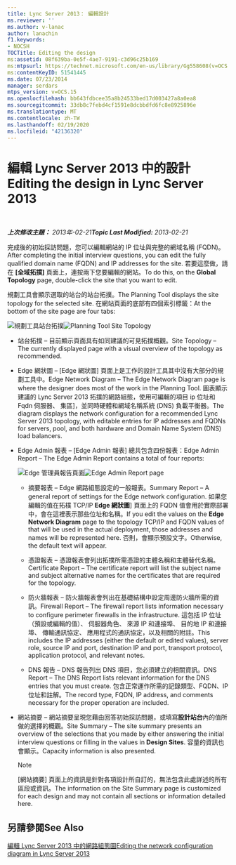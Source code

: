 ```yaml
---
title: Lync Server 2013： 編輯設計
ms.reviewer: ''
ms.author: v-lanac
author: lanachin
f1.keywords:
- NOCSH
TOCTitle: Editing the design
ms:assetid: 08f639ba-0e5f-4ae7-9191-c3d96c25b169
ms:mtpsurl: https://technet.microsoft.com/en-us/library/Gg558608(v=OCS.15)
ms:contentKeyID: 51541445
ms.date: 07/23/2014
manager: serdars
mtps_version: v=OCS.15
ms.openlocfilehash: bb643fdbcee35a8b24533bed17d003427a8a0ea8
ms.sourcegitcommit: 33db8c7febd4cf1591e8dcbbdfd6fc8e8925896e
ms.translationtype: MT
ms.contentlocale: zh-TW
ms.lasthandoff: 02/19/2020
ms.locfileid: "42136320"
---
```

<div data-xmlns="http://www.w3.org/1999/xhtml">

<div class="topic" data-xmlns="http://www.w3.org/1999/xhtml" data-msxsl="urn:schemas-microsoft-com:xslt" data-cs="http://msdn.microsoft.com/">

<div data-asp="https://msdn2.microsoft.com/asp">

# <a name="editing-the-design-in-lync-server-2013"></a><span data-ttu-id="ed30f-102">編輯 Lync Server 2013 中的設計</span><span class="sxs-lookup"><span data-stu-id="ed30f-102">Editing the design in Lync Server 2013</span></span>

</div>

<div id="mainSection">

<div id="mainBody">

<span> </span>

<span data-ttu-id="ed30f-103">_**上次修改主題：** 2013年-02-21_</span><span class="sxs-lookup"><span data-stu-id="ed30f-103">_**Topic Last Modified:** 2013-02-21_</span></span>

<span data-ttu-id="ed30f-104">完成後的初始採訪問題，您可以編輯網站的 IP 位址與完整的網域名稱 (FQDN)。</span><span class="sxs-lookup"><span data-stu-id="ed30f-104">After completing the initial interview questions, you can edit the fully qualified domain name (FQDN) and IP addresses for the site.</span></span> <span data-ttu-id="ed30f-105">若要這麼做，請在 **[全域拓撲]** 頁面上，連按兩下您要編輯的網站。</span><span class="sxs-lookup"><span data-stu-id="ed30f-105">To do this, on the **Global Topology** page, double-click the site that you want to edit.</span></span>

<span data-ttu-id="ed30f-106">規劃工具會顯示選取的站台的站台拓撲。</span><span class="sxs-lookup"><span data-stu-id="ed30f-106">The Planning Tool displays the site topology for the selected site.</span></span> <span data-ttu-id="ed30f-107">在網站頁面的底部有四個索引標籤：</span><span class="sxs-lookup"><span data-stu-id="ed30f-107">At the bottom of the site page are four tabs:</span></span>

<span data-ttu-id="ed30f-108">![規劃工具站台拓撲](images/Gg558608.e6189c20-360a-42bd-ba90-11bdb5b7551b(OCS.15).jpg "規劃工具站台拓撲")</span><span class="sxs-lookup"><span data-stu-id="ed30f-108">![Planning Tool Site Topology](images/Gg558608.e6189c20-360a-42bd-ba90-11bdb5b7551b(OCS.15).jpg "Planning Tool Site Topology")</span></span>

  - <span data-ttu-id="ed30f-109">站台拓撲 – 目前顯示頁面具有如同建議的可見拓撲概觀。</span><span class="sxs-lookup"><span data-stu-id="ed30f-109">Site Topology – The currently displayed page with a visual overview of the topology as recommended.</span></span>

  - <span data-ttu-id="ed30f-110">Edge 網狀圖 – [Edge 網狀圖] 頁面上是工作的設計工具其中沒有大部分的規劃工具中。</span><span class="sxs-lookup"><span data-stu-id="ed30f-110">Edge Network Diagram – The Edge Network Diagram page is where the designer does most of the work in the Planning Tool.</span></span> <span data-ttu-id="ed30f-111">圖表顯示建議的 Lync Server 2013 拓撲的網路組態，使用可編輯的項目 ip 位址和 Fqdn 伺服器、 集區]，並同時硬體和網域名稱系統 (DNS) 負載平衡器。</span><span class="sxs-lookup"><span data-stu-id="ed30f-111">The diagram displays the network configuration for a recommended Lync Server 2013 topology, with editable entries for IP addresses and FQDNs for servers, pool, and both hardware and Domain Name System (DNS) load balancers.</span></span>

  - <span data-ttu-id="ed30f-112">Edge Admin 報表 – [Edge Admin 報表] 總共包含四份報表：</span><span class="sxs-lookup"><span data-stu-id="ed30f-112">Edge Admin Report – The Edge Admin Report contains a total of four reports:</span></span>
    
    <span data-ttu-id="ed30f-113">![Edge 管理員報告頁面](images/Gg558608.0019cc5e-af39-4cb9-82ce-58f6388242ff(OCS.15).jpg "Edge 管理員報告頁面")</span><span class="sxs-lookup"><span data-stu-id="ed30f-113">![Edge Admin Report page](images/Gg558608.0019cc5e-af39-4cb9-82ce-58f6388242ff(OCS.15).jpg "Edge Admin Report page")</span></span>  
    
      - <span data-ttu-id="ed30f-114">摘要報表 – Edge 網路組態設定的一般報表。</span><span class="sxs-lookup"><span data-stu-id="ed30f-114">Summary Report – A general report of settings for the Edge network configuration.</span></span> <span data-ttu-id="ed30f-115">如果您編輯的值在拓樸 TCP/IP **Edge 網狀圖**] 頁面上的 FQDN 值會用於實際部署中，會在這裡表示那些位址和名稱。</span><span class="sxs-lookup"><span data-stu-id="ed30f-115">If you edit the values on the **Edge Network Diagram** page to the topology TCP/IP and FQDN values of that will be used in the actual deployment, those addresses and names will be represented here.</span></span> <span data-ttu-id="ed30f-116">否則，會顯示預設文字。</span><span class="sxs-lookup"><span data-stu-id="ed30f-116">Otherwise, the default text will appear.</span></span>
    
      - <span data-ttu-id="ed30f-117">憑證報表 – 憑證報表會列出拓撲所需憑證的主體名稱和主體替代名稱。</span><span class="sxs-lookup"><span data-stu-id="ed30f-117">Certificate Report – The certificate report will list the subject name and subject alternative names for the certificates that are required for the topology.</span></span>
    
      - <span data-ttu-id="ed30f-118">防火牆報表 – 防火牆報表會列出在基礎結構中設定周邊防火牆所需的資訊。</span><span class="sxs-lookup"><span data-stu-id="ed30f-118">Firewall Report – The firewall report lists information necessary to configure perimeter firewalls in the infrastructure.</span></span> <span data-ttu-id="ed30f-119">這包括 IP 位址 （預設或編輯的值）、 伺服器角色、 來源 IP 和連接埠、 目的地 IP 和連接埠、 傳輸通訊協定、 應用程式的通訊協定，以及相關的附註。</span><span class="sxs-lookup"><span data-stu-id="ed30f-119">This includes the IP addresses (either the default or edited values), server role, source IP and port, destination IP and port, transport protocol, application protocol, and relevant notes.</span></span>
    
      - <span data-ttu-id="ed30f-120">DNS 報告 – DNS 報告列出 DNS 項目，您必須建立的相關資訊。</span><span class="sxs-lookup"><span data-stu-id="ed30f-120">DNS Report – The DNS Report lists relevant information for the DNS entries that you must create.</span></span> <span data-ttu-id="ed30f-121">包含正常運作所需的記錄類型、FQDN、IP 位址和註解。</span><span class="sxs-lookup"><span data-stu-id="ed30f-121">The record type, FQDN, IP address, and comments necessary for the proper operation are included.</span></span>

  - <span data-ttu-id="ed30f-122">網站摘要 – 網站摘要呈現您藉由回答初始採訪問題，或填寫**設計站台**內的值所做的選擇的概觀。</span><span class="sxs-lookup"><span data-stu-id="ed30f-122">Site Summary – The site summary presents an overview of the selections that you made by either answering the initial interview questions or filling in the values in **Design Sites**.</span></span> <span data-ttu-id="ed30f-123">容量的資訊也會顯示。</span><span class="sxs-lookup"><span data-stu-id="ed30f-123">Capacity information is also presented.</span></span>
    
    <div>
    

    > [!NOTE]  
    > <span data-ttu-id="ed30f-124">[網站摘要] 頁面上的資訊是針對各項設計所自訂的，無法包含此處詳述的所有區段或資訊。</span><span class="sxs-lookup"><span data-stu-id="ed30f-124">The information on the Site Summary page is customized for each design and may not contain all sections or information detailed here.</span></span>

    
    </div>

<div>

## <a name="see-also"></a><span data-ttu-id="ed30f-125">另請參閱</span><span class="sxs-lookup"><span data-stu-id="ed30f-125">See Also</span></span>


[<span data-ttu-id="ed30f-126">編輯 Lync Server 2013 中的網路組態圖</span><span class="sxs-lookup"><span data-stu-id="ed30f-126">Editing the network configuration diagram in Lync Server 2013</span></span>](lync-server-2013-editing-the-network-configuration-diagram.md)  
  

</div>

</div>

<span> </span>

</div>

</div>

</div>


